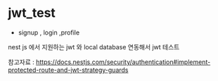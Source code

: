 # jwt_test

- signup , login ,profile

nest js 에서 지원하는 jwt 와 local database 연동해서 jwt 테스트

참고자료 : 
https://docs.nestjs.com/security/authentication#implement-protected-route-and-jwt-strategy-guards
